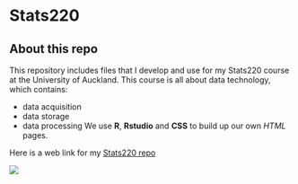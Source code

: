 # Stats220
## About this repo
This repository includes files that I develop and use for my Stats220 course at the University of Auckland.
This course is all about data technology, which contains:
* data acquisition
* data storage 
* data processing
We use **R**, **Rstudio** and **CSS** to build up our own *HTML* pages.


Here is a web link for my [Stats220 repo](https://ych479.github.io/Stats220/)

![](https://img1.picmix.com/output/pic/normal/1/9/7/7/7117791_033ed.gif)
